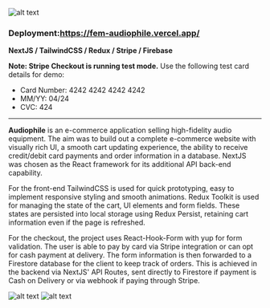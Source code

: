 ![alt text](https://pnguyen-portfolio.vercel.app/detail/desktop/image-audiophile-hero@2x.jpg)

### Deployment:https://fem-audiophile.vercel.app/ ###

**NextJS / TailwindCSS / Redux / Stripe / Firebase**

**Note: Stripe Checkout is running test mode.**
Use the following test card details for demo:
* Card Number: 4242 4242 4242 4242
* MM/YY: 04/24
* CVC: 424

----

**Audiophile** is an e-commerce application selling high-fidelity audio equipment. The aim was to build out a complete e-commerce website with visually rich UI, a smooth cart updating experience, the ability to receive credit/debit card payments and order information in a database. NextJS was chosen as the React framework for its additional API back-end capability.

For the front-end TailwindCSS is used for quick prototyping, easy to implement responsive styling and smooth animations. Redux Toolkit is used for managing the state of the cart, UI elements and form fields. These states are persisted into local storage using Redux Persist, retaining cart information even if the page is refreshed.

For the checkout, the project uses React-Hook-Form with yup for form validation. The user is able to pay by card via Stripe integration or can opt for cash payment at delivery. The form information is then forwarded to a Firestore database for the client to keep track of orders. This is achieved in the backend via NextJS' API Routes, sent directly to Firestore if payment is Cash on Delivery or via webhook if paying through Stripe.

          
![alt text](https://pnguyen-portfolio.vercel.app/detail/desktop/image-audiophile-preview-1@2x.jpg)
![alt text](https://pnguyen-portfolio.vercel.app/detail/desktop/image-audiophile-preview-2@2x.jpg)
